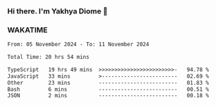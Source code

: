 ### Hi there. I'm Yakhya Diome 👋

### WAKATIME
<!--START_SECTION:waka-->

```txt
From: 05 November 2024 - To: 11 November 2024

Total Time: 20 hrs 54 mins

TypeScript   19 hrs 49 mins  >>>>>>>>>>>>>>>>>>>>>>>>-   94.78 %
JavaScript   33 mins         >------------------------   02.69 %
Other        23 mins         -------------------------   01.83 %
Bash         6 mins          -------------------------   00.51 %
JSON         2 mins          -------------------------   00.18 %
```

<!--END_SECTION:waka-->
